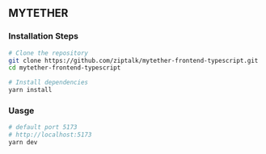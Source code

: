 ## MYTETHER

### Installation Steps

```bash
# Clone the repository
git clone https://github.com/ziptalk/mytether-frontend-typescript.git
cd mytether-frontend-typescript

# Install dependencies
yarn install
```

### Uasge

```bash
# default port 5173
# http://localhost:5173
yarn dev
```
